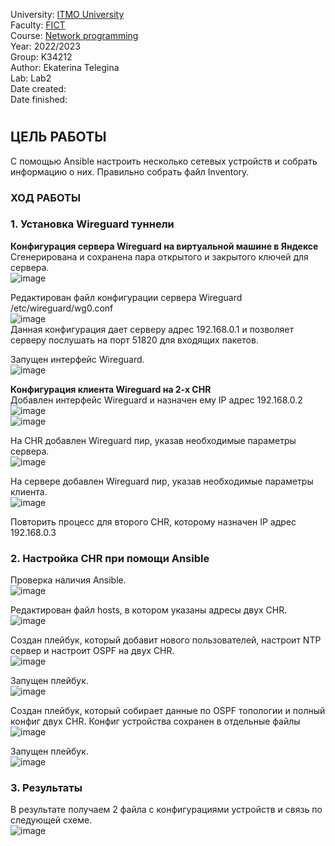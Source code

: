 University: [ITMO University](https://itmo.ru/ru/)  
Faculty: [FICT](https://fict.itmo.ru)  
Course: [Network programming](https://github.com/itmo-ict-faculty/network-programming)  
Year: 2022/2023  
Group: K34212  
Author: Ekaterina Telegina  
Lab: Lab2  
Date created:  
Date finished: 
# 
## ЦЕЛЬ РАБОТЫ
С помощью Ansible настроить несколько сетевых устройств и собрать информацию о них. Правильно собрать файл Inventory.
### ХОД РАБОТЫ
### 1. Установка Wireguard туннели
**Конфигурация сервера Wireguard на виртуальной машине в Яндексе**  
Сгенерирована и сохранена пара открытого и закрытого ключей для сервера.  
![image](https://user-images.githubusercontent.com/61542577/205404945-5ba13f11-3f4e-447e-869b-604b0443e0b4.png)  

Редактирован файл конфигурации сервера Wireguard /etc/wireguard/wg0.conf  
![image](https://user-images.githubusercontent.com/61542577/205414722-545e332d-ee39-4c32-bb87-f3f83a2d2d48.png)  
Данная конфигурация дает серверу адрес 192.168.0.1 и позволяет серверу послушать на порт 51820 для входящих пакетов.

Запущен интерфейс Wireguard.  
![image](https://user-images.githubusercontent.com/61542577/205410343-a9d492a6-ffe2-4432-832a-02651d15840d.png)

**Конфигурация клиента Wireguard на 2-х CHR**  
Добавлен интерфейс Wireguard и назначен ему IP адрес 192.168.0.2  
![image](https://user-images.githubusercontent.com/61542577/205414850-56c33f66-7f70-4d8a-8753-87e3af316638.png)  
![image](https://user-images.githubusercontent.com/61542577/205414875-c21d059c-edda-48fc-9947-a42bfbbceb2a.png)  

На CHR добавлен Wireguard пир, указав необходимые параметры сервера.  
![image](https://user-images.githubusercontent.com/61542577/205414943-240f95ed-20d6-42b6-8d85-46342dd6b395.png)

На сервере добавлен Wireguard пир, указав необходимые параметры клиента.  
![image](https://user-images.githubusercontent.com/61542577/205415794-1ba20490-1a7f-452f-8311-b130d57f26e9.png)

Повторить процесс для второго CHR, которому назначен IP адрес 192.168.0.3

### 2. Настройка CHR при помощи Ansible
Проверка наличия Ansible.  
![image](https://user-images.githubusercontent.com/61542577/205417777-41319cb5-af6d-44a4-a1de-5a53ba52c15c.png)

Редактирован файл hosts, в котором указаны адресы двух CHR.  
![image](https://user-images.githubusercontent.com/61542577/205421363-6cc371ae-1a04-4dae-8751-c99f64de158e.png)

Создан плейбук, который добавит нового пользователей, настроит NTP сервер и настроит OSPF на двух CHR.  
![image](https://user-images.githubusercontent.com/61542577/205421388-1afa8714-6228-482c-935a-82ce46f87b28.png)

Запущен плейбук.  
![image](https://user-images.githubusercontent.com/61542577/205421414-e0516078-979b-426a-b035-3db1ef948ba0.png)

Создан плейбук, который собирает данные по OSPF топологии и полный конфиг двух CHR. Конфиг устройства сохранен в отдельные файлы  
![image](https://user-images.githubusercontent.com/61542577/205422380-e7bc94db-ea39-449f-9230-18e8f865a705.png)

Запущен плейбук.  
![image](https://user-images.githubusercontent.com/61542577/205422440-f0055961-1456-45a3-9ce9-c7fbd6847610.png)

### 3. Результаты
В результате получаем 2 файла с конфигурациями устройств и связь по следующей схеме.  
![image](https://user-images.githubusercontent.com/61542577/205472207-f1c74eb2-3461-4045-9a0c-7b042ba59f6d.png)














